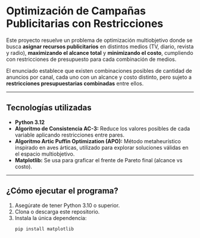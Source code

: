 # Optimización de Campañas Publicitarias con Restricciones

Este proyecto resuelve un problema de optimización multiobjetivo donde se busca **asignar recursos publicitarios** en distintos medios (TV, diario, revista y radio), **maximizando el alcance total** y **minimizando el costo**, cumpliendo con restricciones de presupuesto para cada combinación de medios.

El enunciado establece que existen combinaciones posibles de cantidad de anuncios por canal, cada uno con un alcance y costo distinto, pero sujeto a **restricciones presupuestarias combinadas** entre ellos.

---

##  Tecnologías utilizadas

- **Python 3.12**
- **Algoritmo de Consistencia AC-3:** Reduce los valores posibles de cada variable aplicando restricciones entre pares.
- **Algoritmo Artic Puffin Optimization (APO):** Método metaheurístico inspirado en aves árticas, utilizado para explorar soluciones válidas en el espacio multiobjetivo.
- **Matplotlib:** Se usa para graficar el frente de Pareto final (alcance vs costo).

---

## ¿Cómo ejecutar el programa?

1. Asegúrate de tener Python 3.10 o superior.
2. Clona o descarga este repositorio.
3. Instala la única dependencia:
   ```bash
   pip install matplotlib

